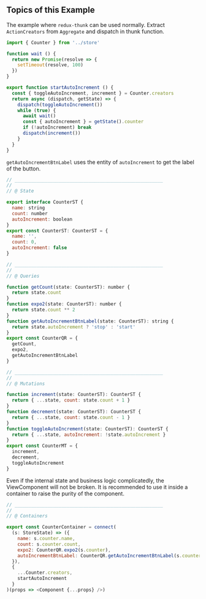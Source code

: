 ## Topics of this Example

The example where `redux-thunk` can be used normally.
Extract `ActionCreators` from `Aggregate` and dispatch in thunk function.

```javascript
import { Counter } from '../store'

function wait () {
  return new Promise(resolve => {
    setTimeout(resolve, 100)
  })
}

export function startAutoIncrement () {
  const { toggleAutoIncrement, increment } = Counter.creators
  return async (dispatch, getState) => {
    dispatch(toggleAutoIncrement())
    while (true) {
      await wait()
      const { autoIncrement } = getState().counter
      if (!autoIncrement) break
      dispatch(increment())
    }
  }
}
```

`getAutoIncrementBtnLabel` uses the entity of `autoIncrement` to get the label of the button.

```javascript
// ______________________________________________________
//
// @ State

export interface CounterST {
  name: string
  count: number
  autoIncrement: boolean
}
export const CounterST: CounterST = {
  name: '',
  count: 0,
  autoIncrement: false
}

// ______________________________________________________
//
// @ Queries

function getCount(state: CounterST): number {
  return state.count
}
function expo2(state: CounterST): number {
  return state.count ** 2
}
function getAutoIncrementBtnLabel(state: CounterST): string {
  return state.autoIncrement ? 'stop' : 'start'
}
export const CounterQR = {
  getCount,
  expo2,
  getAutoIncrementBtnLabel
}

// ______________________________________________________
//
// @ Mutations

function increment(state: CounterST): CounterST {
  return { ...state, count: state.count + 1 }
}
function decrement(state: CounterST): CounterST {
  return { ...state, count: state.count - 1 }
}
function toggleAutoIncrement(state: CounterST): CounterST {
  return { ...state, autoIncrement: !state.autoIncrement }
}
export const CounterMT = {
  increment,
  decrement,
  toggleAutoIncrement
}
```

Even if the internal state and business logic complicatedly, the ViewComponent will not be broken.
It is recommended to use it inside a container to raise the purity of the component.

```javascript
// ______________________________________________________
//
// @ Containers

export const CounterContainer = connect(
  (s: StoreState) => ({
    name: s.counter.name,
    count: s.counter.count,
    expo2: CounterQR.expo2(s.counter),
    autoIncrementBtnLabel: CounterQR.getAutoIncrementBtnLabel(s.counter)
  }),
  {
    ...Counter.creators,
    startAutoIncrement
  }
)(props => <Component {...props} />)
```